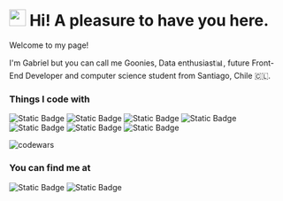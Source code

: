  # <img src="https://camo.githubusercontent.com/ee9d678a838fdc800a7b1449bae75552c13bfa5afeb275eb6b315e02499c8ba0/68747470733a2f2f656d6f6a69732e736c61636b6d6f6a69732e636f6d2f656d6f6a69732f696d616765732f313533313834393433302f343234362f626c6f622d73756e676c61737365732e6769663f31353331383439343330" width="30">  Hi! A pleasure to have you here.

 <p>Welcome to my page!</p>
<p>I'm Gabriel but you can call me Goonies, Data enthusiast📊, future Front-End Developer and computer science student from  Santiago, Chile 🇨🇱.</p>

<h3>Things I code with</h3>

![Static Badge](https://img.shields.io/badge/git-logo?style=for-the-badge&logo=git&logoSize=40&color=black)
![Static Badge](https://img.shields.io/badge/html-logo?style=for-the-badge&logo=HTML5&logoSize=40&color=black)
![Static Badge](https://img.shields.io/badge/css-logo?style=for-the-badge&logo=css3&logoColor=blue&logoSize=40&color=black)
![Static Badge](https://img.shields.io/badge/sqlite-logo?style=for-the-badge&logo=sqlite&logoColor=blue&color=black)
![Static Badge](https://img.shields.io/badge/javascript-logo?style=for-the-badge&logo=javascript&color=black)
![Static Badge](https://img.shields.io/badge/tailwind-logo?style=for-the-badge&logo=tailwindcss&color=black)
![Static Badge](https://img.shields.io/badge/firebase-logo?style=for-the-badge&logo=firebase&color=black)

![codewars](https://www.codewars.com/users/mrGoonies/badges/large)

<h3>You can find me at</h3>

![Static Badge](https://img.shields.io/badge/linkedin-logo?style=for-the-badge&logo=linkedin&logoColor=blue&color=black&link=https%3A%2F%2Fwww.linkedin.com%2Fin%2Fgmunozcastro%2F)
![Static Badge](https://img.shields.io/badge/medium-logo?style=for-the-badge&logo=medium&color=black&link=https%3A%2F%2Fmedium.com%2F%40munozgoonies)
